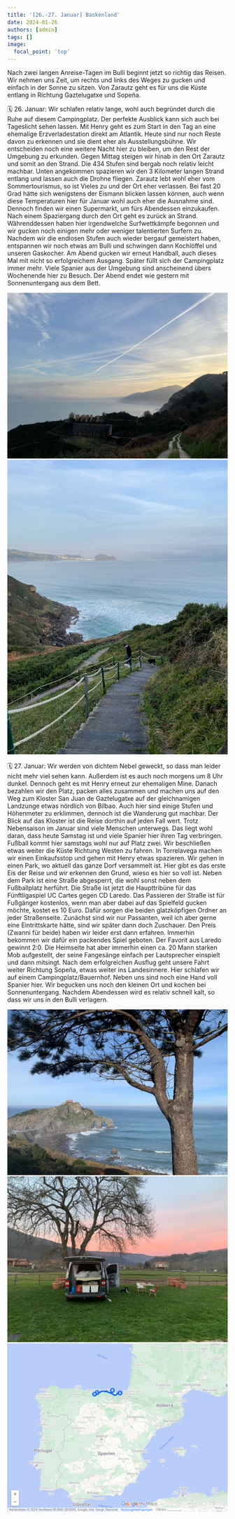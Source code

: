 ```yaml
---
title: '[26.-27. Januar] Baskenland'
date: 2024-01-26
authors: [admin]
tags: []
image:
  focal_point: 'top'
---
```

Nach zwei langen Anreise-Tagen im Bulli beginnt jetzt so richtig das Reisen. Wir nehmen uns Zeit, um rechts und links des Weges zu gucken und einfach in der Sonne zu sitzen. Von Zarautz geht es für uns die Küste entlang in Richtung Gaztelugatxe und Sopeña.

<!--more-->

🗓️ 26. Januar: Wir schlafen relativ lange, wohl auch begründet durch die Ruhe auf diesem Campingplatz. Der perfekte Ausblick kann sich auch bei Tageslicht sehen lassen. Mit Henry geht es zum Start in den Tag an eine ehemalige Erzverladestation direkt am Atlantik. Heute sind nur noch Reste davon zu erkennen und sie dient eher als Ausstellungsbühne. Wir entscheiden noch eine weitere Nacht hier zu bleiben, um den Rest der Umgebung zu erkunden. Gegen Mittag steigen wir hinab in den Ort Zarautz und somit an den Strand. Die 434 Stufen sind bergab noch relativ leicht machbar. Unten angekommen spazieren wir den 3 Kilometer langen Strand entlang und lassen auch die Drohne fliegen. Zarautz lebt wohl eher vom Sommertourismus, so ist Vieles zu und der Ort eher verlassen. Bei fast 20 Grad hätte sich wenigstens der Eismann blicken lassen können, auch wenn diese Temperaturen hier für Januar wohl auch eher die Ausnahme sind. Dennoch finden wir einen Supermarkt, um fürs Abendessen einzukaufen. Nach einem Spaziergang durch den Ort geht es zurück an Strand. Währenddessen haben hier irgendwelche Surfwettkämpfe begonnen und wir gucken noch einigen mehr oder weniger talentierten Surfern zu. Nachdem wir die endlosen Stufen auch wieder bergauf gemeistert haben, entspannen wir noch etwas am Bulli und schwingen dann Kochlöffel und unseren Gaskocher.
Am Abend gucken wir erneut Handball, auch dieses Mal mit nicht so erfolgreichem Ausgang. Später füllt sich der Campingplatz immer mehr. Viele Spanier aus der Umgebung sind anscheinend übers Wochenende hier zu Besuch. Der Abend endet wie gestern mit Sonnenuntergang aus dem Bett.

<img src="Mine.jpg" alt="Mine" caption="">

<img src="Zarautz.jpg" alt="Zarautz" caption=" ">

🗓️ 27. Januar: Wir werden von dichtem Nebel geweckt, so dass man leider nicht mehr viel sehen kann. Außerdem ist es auch noch morgens um 8 Uhr dunkel. Dennoch geht es mit Henry erneut zur ehemaligen Mine. Danach bezahlen wir den Platz, packen alles zusammen und machen uns auf den Weg zum Kloster San Juan de Gaztelugatxe auf der gleichnamigen Landzunge etwas nördlich von Bilbao. Auch hier sind einige Stufen und Höhenmeter zu erklimmen, dennoch ist die Wanderung gut machbar. Der Blick auf das Kloster ist die Reise dorthin auf jeden Fall wert. Trotz Nebensaison im Januar sind viele Menschen unterwegs. Das liegt wohl daran, dass heute Samstag ist und viele Spanier hier ihren Tag verbringen. Fußball kommt hier samstags wohl nur auf Platz zwei. 
Wir beschließen etwas weiter die Küste Richtung Westen zu fahren. In Torrelavega machen wir einen Einkaufsstop und gehen mit Henry etwas spazieren. Wir gehen in einen Park, wo aktuell das ganze Dorf versammelt ist. Hier gibt es das erste Eis der Reise und wir erkennen den Grund, wieso es hier so voll ist. Neben dem Park ist eine Straße abgesperrt, die wohl sonst neben dem Fußballplatz herführt. Die Straße ist jetzt die Haupttribüne für das Fünftligaspiel UC Cartes gegen CD Laredo. Das Passieren der Straße ist für Fußgänger kostenlos, wenn man aber dabei auf das Spielfeld gucken möchte, kostet es 10 Euro. Dafür sorgen die beiden glatzköpfigen Ordner an jeder Straßenseite. Zunächst sind wir nur Passanten, weil ich aber gerne eine Eintrittskarte hätte, sind wir später dann doch Zuschauer. Den Preis (Zwanni für beide) haben wir leider erst dann erfahren. Immerhin bekommen wir dafür ein packendes Spiel geboten. Der Favorit aus Laredo gewinnt 2:0. Die Heimseite hat aber immerhin einen ca. 20 Mann starken Mob aufgestellt, der seine Fangesänge einfach per Lautsprecher einspielt und dann mitsingt. Nach dem erfolgreichen Ausflug geht unsere Fahrt weiter Richtung Sopeña, etwas weiter ins Landesinnere. Hier schlafen wir auf einem Campingplatz/Bauernhof. Neben uns sind noch eine Hand voll Spanier hier. Wir begucken uns noch den kleinen Ort und kochen bei Sonnenuntergang. Nachdem Abendessen wird es relativ schnell kalt, so dass wir uns in den Bulli verlagern.

<img src="Gaz2.jpg" alt="Gaztelugatxe" caption="">

<img src="Schlafplatz.jpg" alt="Schlafplatz" caption="">

<img src="Route_27.01.24.jpg" alt="Route" caption="">
